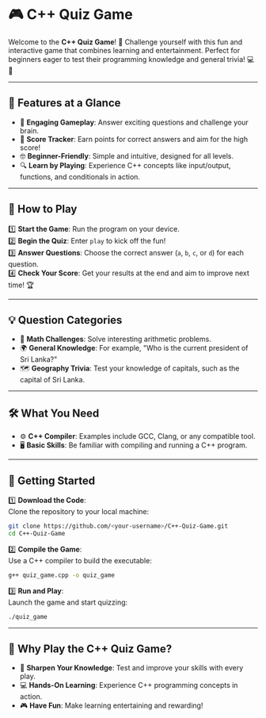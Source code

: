 # 🎮 **C++ Quiz Game**  

Welcome to the **C++ Quiz Game**! 🌟 Challenge yourself with this fun and interactive game that combines learning and entertainment. Perfect for beginners eager to test their programming knowledge and general trivia! 💻🎉  

---

## 🌟 **Features at a Glance**  

- 🎯 **Engaging Gameplay**: Answer exciting questions and challenge your brain.  
- 🏅 **Score Tracker**: Earn points for correct answers and aim for the high score!  
- 🤓 **Beginner-Friendly**: Simple and intuitive, designed for all levels.  
- 🔍 **Learn by Playing**: Experience C++ concepts like input/output, functions, and conditionals in action.  

---

## 🔧 **How to Play**  

1️⃣ **Start the Game**: Run the program on your device.  
2️⃣ **Begin the Quiz**: Enter `play` to kick off the fun!  
3️⃣ **Answer Questions**: Choose the correct answer (`a`, `b`, `c`, or `d`) for each question.  
4️⃣ **Check Your Score**: Get your results at the end and aim to improve next time! 🏆  

---

## 💡 **Question Categories**  

- 🔢 **Math Challenges**: Solve interesting arithmetic problems.  
- 🌍 **General Knowledge**: For example, "Who is the current president of Sri Lanka?"  
- 🗺️ **Geography Trivia**: Test your knowledge of capitals, such as the capital of Sri Lanka.  

---

## 🛠️ **What You Need**  

- ⚙️ **C++ Compiler**: Examples include GCC, Clang, or any compatible tool.  
- 🖥️ **Basic Skills**: Be familiar with compiling and running a C++ program.  

---

## 🚀 **Getting Started**  

1️⃣ **Download the Code**:  
Clone the repository to your local machine:  
```bash  
git clone https://github.com/<your-username>/C++-Quiz-Game.git  
cd C++-Quiz-Game  
```  

2️⃣ **Compile the Game**:  
Use a C++ compiler to build the executable:  
```bash  
g++ quiz_game.cpp -o quiz_game  
```  

3️⃣ **Run and Play**:  
Launch the game and start quizzing:  
```bash  
./quiz_game  
```  

---

## 🎉 **Why Play the C++ Quiz Game?**  

- 🧠 **Sharpen Your Knowledge**: Test and improve your skills with every play.  
- 💻 **Hands-On Learning**: Experience C++ programming concepts in action.  
- 🎮 **Have Fun**: Make learning entertaining and rewarding!  


